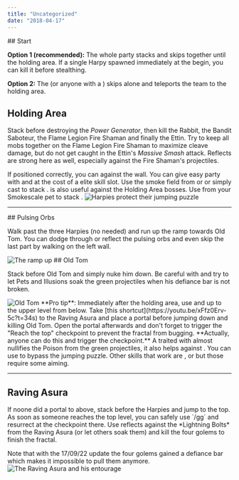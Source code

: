 ```yaml
---
title: "Uncategorized"
date: "2018-04-17"
---
```


<Grid>
<Column>
## Start

**Option 1 (recommended):** The whole party stacks <Effect name="stealth"/> and skips together until the holding area. If a single Harpy spawned immediately at the begin, you can kill it before stealthing.

**Option 2:** The <Specialization name="mesmer"/> (or anyone with a <Item id="78978"/>) skips alone and teleports the team to the holding area.

## <Boss/> Holding Area

Stack <Boon name="might"/> before destroying the _Power Generator_, then kill the Rabbit, the Bandit Saboteur, the Flame Legion Fire Shaman and finally the Ettin. Try to keep all mobs together on the Flame Legion Fire Shaman to maximize cleave damage, but do not get caught in the Ettin's _Massive Smash_ attack. Reflects are strong here as well, especially against the Fire Shaman's projectiles.

<Tips>
    <Tip specialization="elementalist">If positioned correctly, you can <Skill id="5697"/> against the wall.</Tip>
</Tips>
</Column>

<Column width="7" compact>
<Tips>
    <Tip specialization="mesmer">You can give easy party <Effect name="stealth"/> with <Skill id="10245"/> and <Trait id="674"/> at the cost of a elite skill slot.</Tip>    
    <Tip specialization="thief">Use the smoke field from <Skill id="13113"/> or <Skill id="14184"/> or simply cast <Skill id="13117"/> to stack <Effect name="stealth"/>.    
        <Skill id="14184"/> is also useful against the Holding Area bosses.</Tip>
    <Tip specialization="ranger">Use <Skill id="31568"/> from your Smokescale pet to stack <Effect name="stealth"/>.</Tip>
</Tips>

<Image src="./images/harpies_jp.jpg" title="Harpies protect their jumping puzzle"/>
</Column>
</Grid>

---

<Grid>
<Row>
<Column>
## Pulsing Orbs

Walk past the three Harpies (no <Effect name="stealth"/> needed) and run up the ramp towards Old Tom. You can dodge through or reflect the pulsing orbs and even skip the last part by walking on the left wall.
</Column>

<Column width="5" compact>
<Image src="./images/pulsing_orbs.jpg" title="The ramp up" compact/>
</Column>
</Row>

<Row>
<Column>
## <Boss/> Old Tom <Item id="8887" text="false"/><Item id="24672" text="false"/>

Stack <Boon name="might"/> before Old Tom and simply nuke him down. Be careful with <Effect name="agony"/> and try to let Pets and Illusions soak the green projectiles when his defiance bar is not broken.

<Image src="./images/old_tom.jpg" title="Old Tom"/>
</Column>
<Column>
<Tips>
    <Tip specialization="mesmer">**Pro tip**: Immediately after the holding area, use <Item id="49940"/> and <Skill id="10200"/> up to the upper level from below. Take [this shortcut](https://youtu.be/xFfz0Erv-5c?t=34s) to the Raving Asura and place a portal before jumping down and killing Old Tom. Open the portal afterwards and don't forget to trigger the "Reach the top" checkpoint to prevent the fractal from bugging.    
        **Actually, anyone can do this and trigger the checkpoint.**</Tip>
    <Tip specialization="ranger">A <Skill id="12489"/> traited with <Trait id="1075"/> almost nullifies the Poison from the green projectiles, it also helps against <Instability name="Afflicted"/>.</Tip>
    <Tip specialization="guardian">You can use <Skill id="30783"/> to bypass the jumping puzzle.    
        Other skills that work are <Skill id="9080"/>, <Skill id="14366"/> or <Skill id="45230"/> but those require some aiming.</Tip>
</Tips>
</Column>
</Row>
</Grid>

---

## <Boss red/> Raving Asura <Item id="8887" text="false"/><Item id="24672" text="false"/>

<Grid>
<Column>
If noone did a portal to above, stack <Effect name="stealth"/> before the Harpies and jump to the top. As soon as someone reaches the top level, you can safely use `/gg` and resurrect at the checkpoint there. Use reflects against the *Lightning Bolts* from the Raving Asura (or let others soak them) and kill the four golems to finish the fractal.

Note that with the 17/09/22 update the four golems gained a defiance bar which makes it impossible to pull them anymore.
</Column>
<Column width="7" compact>
<Image src="./images/raving_asura.jpg" title="The Raving Asura and his entourage" compact/>
</Column>
</Grid>

